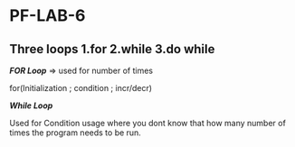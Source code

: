 # PF-LAB-6
## Three loops 1.for  2.while   3.do while
***FOR Loop*** =>
used for number of times

for(Initialization ; condition ; incr/decr)

***While Loop***

Used for Condition usage where you dont know that how many number of times the program needs to be run.


